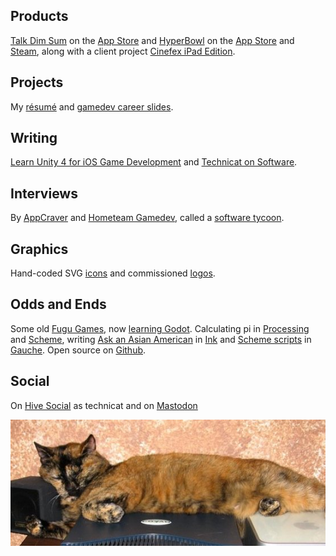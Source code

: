 ## Products

[Talk Dim Sum](talkdimsum) on the [App Store](https://apps.apple.com/us/app/talk-dim-sum/id953929066) and [HyperBowl](hyperbowl) on the [App Store](https://apps.apple.com/us/app/hyperbowl/id344209253?ign-mpt=uo%3D8) and [Steam](https://store.steampowered.com/app/847530/HyperBowl/), along with
a client project [Cinefex iPad Edition](https://apps.apple.com/us/app/cinefex/id512379220).

## Projects

My [résumé](resume) and [gamedev career slides](gamedev-slides).

## Writing

[Learn Unity 4 for iOS Game Development](learnunity) and [Technicat on Software](technicat-on-software).

## Interviews

By [AppCraver](https://www.appcraver.com/phil-chu-talks-about-developing-apps-and-unexpected-successes/) and [Hometeam Gamedev](https://gamedevslikeyou.libsyn.com/phil-chu), called a [software tycoon](https://juhllv.com/software-tycoon-plants-roots-at-juhl/).

## Graphics

Hand-coded SVG [icons](http://github.com/technicat/icons) and commissioned [logos](logos).

## Odds and Ends

Some old [Fugu Games](fugugames), now [learning Godot](http://github.com/technicat/learngodot). Calculating pi in [Processing](processing-pi) and [Scheme](http://github.com/technicat/schemish), writing [Ask an Asian American](aaaa) in [Ink](https://www.inklestudios.com/ink/) and [Scheme scripts](http://github.com/technicat/schematic) in [Gauche](https://practical-scheme.net/gauche/index.html). Open source on [Github](http://github.com/technicat).

## Social

On [Hive Social](https://hivesocial.app) as technicat and on [Mastodon](https://technicat.cafe/@pc)

[![catnap](/images/technicat/photo/halfcat.jpg)](https://github.com/technicat)                                            





